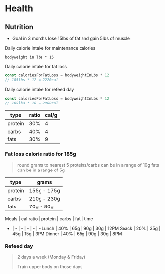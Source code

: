 # Health

## Nutrition

- Goal in 3 months lose 15lbs of fat and gain 5lbs of muscle

Daily calorie intake for maintenance calories

`bodyweight in lbs * 15`

Daily calorie intake for fat loss

```js
const caloriesForFatLoss = bodyweightInLbs * 12
// 185lbs * 12 = 2220cal
```

Daily calorie intake for refeed day

```js
const caloriesForFatLoss = bodyweightInLbs * 12
// 185lbs * 16 = 2960cal
```

type | ratio | cal/g 
--- | --- | --
protein | 30% | 4
carbs | 40% | 4
fats | 30% | 9


### Fat loss calorie ratio for 185g

> round grams to nearest 5
> proteins/carbs can be in a range of 10g
> fats can be in a range of 5g

type | grams 
-- | --
protein | 155g - 175g
carbs | 210g - 230g
fats | 70g - 80g

Meals | cal ratio | protein | carbs | fat | time
- | - | - | - | - | -
Lunch | 40% | 65g | 90g | 30g | 12PM
Snack | 20% | 35g | 45g | 15g | 3PM
Dinner | 40% | 65g | 90g | 30g | 8PM


### Refeed day 

> 2 days a week (Monday & Friday)
> 
> Train upper body on those days



